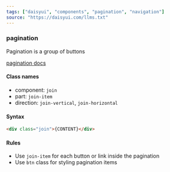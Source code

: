 ```yaml
---
tags: ["daisyui", "components", "pagination", "navigation"]
source: "https://daisyui.com/llms.txt"
---
```


### pagination
Pagination is a group of buttons

[pagination docs](https://daisyui.com/components/pagination/)

#### Class names
- component: `join`
- part: `join-item`
- direction: `join-vertical`, `join-horizontal`

#### Syntax
```html
<div class="join">{CONTENT}</div>
```

#### Rules
- Use `join-item` for each button or link inside the pagination
- Use `btn` class for styling pagination items
